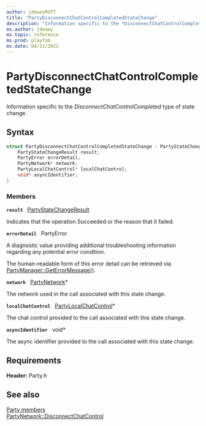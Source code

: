 ```yaml
---
author: jdeweyMSFT
title: "PartyDisconnectChatControlCompletedStateChange"
description: "Information specific to the *DisconnectChatControlCompleted* type of state change."
ms.author: jdewey
ms.topic: reference
ms.prod: playfab
ms.date: 04/21/2022
---
```


# PartyDisconnectChatControlCompletedStateChange  

Information specific to the *DisconnectChatControlCompleted* type of state change.  

## Syntax  
  
```cpp
struct PartyDisconnectChatControlCompletedStateChange : PartyStateChange {  
    PartyStateChangeResult result;  
    PartyError errorDetail;  
    PartyNetwork* network;  
    PartyLocalChatControl* localChatControl;  
    void* asyncIdentifier;  
}  
```
  
### Members  
  
**`result`** &nbsp; [PartyStateChangeResult](../enums/partystatechangeresult.md)  
  
Indicates that the operation Succeeded or the reason that it failed.
  
**`errorDetail`** &nbsp; PartyError  
  
A diagnostic value providing additional troubleshooting information regarding any potential error condition.
  
The human-readable form of this error detail can be retrieved via [PartyManager::GetErrorMessage()](../classes/PartyManager/methods/partymanager_geterrormessage.md).
  
**`network`** &nbsp; [PartyNetwork](../classes/PartyNetwork/partynetwork.md)*  
  
The network used in the call associated with this state change.
  
**`localChatControl`** &nbsp; [PartyLocalChatControl](../classes/PartyLocalChatControl/partylocalchatcontrol.md)*  
  
The chat control provided to the call associated with this state change.
  
**`asyncIdentifier`** &nbsp; void*  
  
The async identifier provided to the call associated with this state change.
  
  
## Requirements  
  
**Header:** Party.h
  
## See also  
[Party members](../party_members.md)  
[PartyNetwork::DisconnectChatControl](../classes/PartyNetwork/methods/partynetwork_disconnectchatcontrol.md)
  
  
